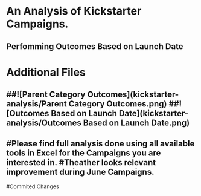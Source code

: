 # An Analysis of Kickstarter Campaigns.
Perfomming Outcomes Based on Launch Date
---
# Additional Files
##![Parent Category Outcomes](kickstarter-analysis/Parent Category Outcomes.png)
##![Outcomes Based on Launch Date](kickstarter-analysis/Outcomes Based on Launch Date.png)
---
#Please find full analysis done using all available tools in Excel for the Campaigns you are interested in.
#Theather looks relevant improvement during June Campaigns.
---
#Commited Changes
